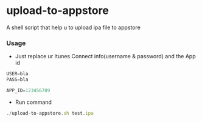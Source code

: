 # upload-to-appstore
A shell script that help u to upload ipa file to appstore


### Usage ###
+ Just replace ur Itunes Connect info(username & password) and the App id

```javascript
USER=bla
PASS=bla

APP_ID=123456789
```
+ Run command
```javascript
./upload-to-appstore.sh test.ipa
```
